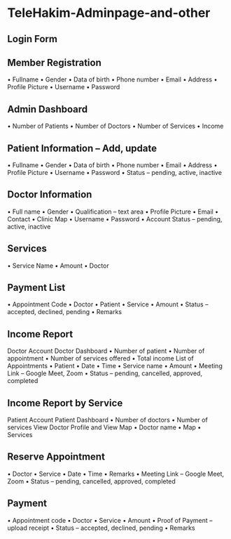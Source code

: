 # TeleHakim-Adminpage-and-other

## Login Form
## Member Registration
 •	Fullname
 •	Gender
 •	Data of birth
 •	Phone number
 •	Email
 •	Address
 •	Profile Picture
 •	Username
 •	Password
## Admin Dashboard
 •	Number of Patients
 •	Number of Doctors
 •	Number of Services
 •	Income
## Patient Information – Add, update
 •	Fullname
 •	Gender
 •	Data of birth
 •	Phone number
 •	Email
 •	Address
 •	Profile Picture
 •	Username
 •	Password
 •	Status – pending, active, inactive
## Doctor Information
 •	Full name
 •	Gender
 •	Qualification – text area
 •	Profile Picture
 •	Email
 •	Contact
 •	Clinic Map
 •	Username
 •	Password
 •	Account Status – pending, active, inactive
## Services
 •	Service Name
 •	Amount
 •	Doctor
## Payment List
 •	Appointment Code
 •	Doctor
 •	Patient
 •	Service
 •	Amount
 •	Status – accepted, declined, pending
 •	Remarks
## Income Report
 
 
Doctor Account
Doctor Dashboard
•	Number of patient
•	Number of appointment
•	Number of services offered
•	Total income
List of Appointments 
•	Patient
•	Date
•	Time
•	Service name
•	Amount
•	Meeting Link – Google Meet, Zoom
•	Status – pending, cancelled, approved, completed
## Income Report by Service
 
 
Patient Account
Patient Dashboard
•	Number of doctors
•	Number of services
View Doctor Profile and View Map
•	Doctor name
•	Map
•	Services
## Reserve Appointment
•	Doctor
•	Service
•	Date
•	Time
•	Remarks
•	Meeting Link – Google Meet, Zoom
•	Status – pending, cancelled, approved, completed
## Payment
•	Appointment code
•	Doctor
•	Service
•	Amount
•	Proof of Payment – upload receipt
•	Status – accepted, declined, pending
•	Remarks





